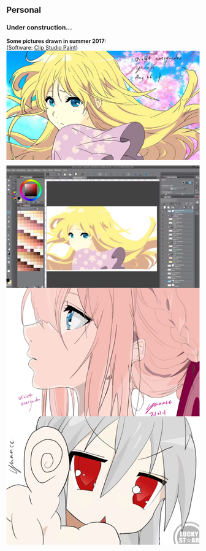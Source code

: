 ## Personal
### Under construction...

**Some pictures drawn in summer 2017:**<br />
(Software: [Clip Studio Paint](https://www.clipstudio.net/en/?gclid=CjwKCAiA6seQBhAfEiwAvPqu19ZEbw-q2SixNJ86UGmAhf-j11j8VpU1hiz0CC9UFEcTAJZfQHbB-BoC9K4QAvD_BwE))<br />
<img align="center" src="personal/pic-ve1.jpg" alt="drawing" width="600" />

<img align="center" src="personal/pic-ve2.jpg" alt="drawing" width="600" />

<img align="center" src="personal/pic_violet.jpg" alt="drawing" width="600" />

<img align="center" src="personal/pic_lucky.jpg" alt="drawing" width="600" />
